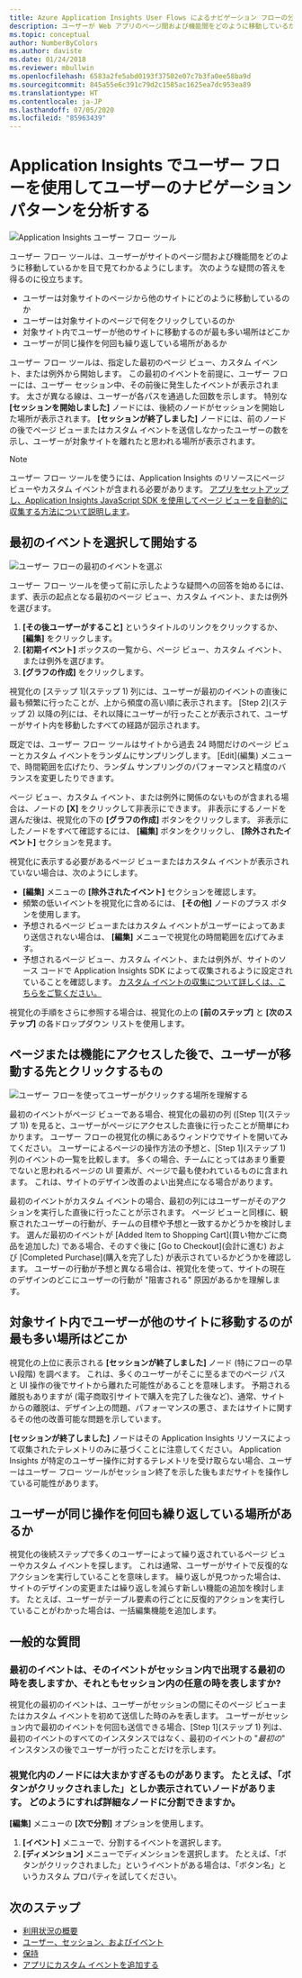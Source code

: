 ```yaml
---
title: Azure Application Insights User Flows によるナビゲーション フローの分析
description: ユーザーが Web アプリのページ間および機能間をどのように移動しているかを分析します。
ms.topic: conceptual
author: NumberByColors
ms.author: daviste
ms.date: 01/24/2018
ms.reviewer: mbullwin
ms.openlocfilehash: 6583a2fe5abd0193f37502e07c7b3fa0ee58ba9d
ms.sourcegitcommit: 845a55e6c391c79d2c1585ac1625ea7dc953ea89
ms.translationtype: HT
ms.contentlocale: ja-JP
ms.lasthandoff: 07/05/2020
ms.locfileid: "85963439"
---
```

# <a name="analyze-user-navigation-patterns-with-user-flows-in-application-insights"></a>Application Insights でユーザー フローを使用してユーザーのナビゲーション パターンを分析する

![Application Insights ユーザー フロー ツール](./media/usage-flows/flows.png)

ユーザー フロー ツールは、ユーザーがサイトのページ間および機能間をどのように移動しているかを目で見てわかるようにします。 次のような疑問の答えを得るのに役立ちます。

* ユーザーは対象サイトのページから他のサイトにどのように移動しているのか
* ユーザーは対象サイトのページで何をクリックしているのか
* 対象サイト内でユーザーが他のサイトに移動するのが最も多い場所はどこか
* ユーザーが同じ操作を何回も繰り返している場所があるか

ユーザー フロー ツールは、指定した最初のページ ビュー、カスタム イベント、または例外から開始します。 この最初のイベントを前提に、ユーザー フローには、ユーザー セッション中、その前後に発生したイベントが表示されます。 太さが異なる線は、ユーザーが各パスを通過した回数を示します。 特別な **[セッションを開始しました]** ノードには、後続のノードがセッションを開始した場所が表示されます。 **[セッションが終了しました]** ノードには、前のノードの後でページ ビューまたはカスタム イベントを送信しなかったユーザーの数を示し、ユーザーが対象サイトを離れたと思われる場所が表示されます。

> [!NOTE]
> ユーザー フロー ツールを使うには、Application Insights のリソースにページ ビューやカスタム イベントが含まれる必要があります。 [アプリをセットアップし、Application Insights JavaScript SDK を使用してページ ビューを自動的に収集する方法について説明します](../../azure-monitor/app/javascript.md)。
>
>

## <a name="start-by-choosing-an-initial-event"></a>最初のイベントを選択して開始する

![ユーザー フローの最初のイベントを選ぶ](./media/usage-flows/initial-event.png)

ユーザー フロー ツールを使って前に示したような疑問への回答を始めるには、まず、表示の起点となる最初のページ ビュー、カスタム イベント、または例外を選びます。

1. **[その後ユーザーがすること]** というタイトルのリンクをクリックするか、 **[編集]** をクリックします。
2. **[初期イベント]** ボックスの一覧から、ページ ビュー、カスタム イベント、または例外を選びます。
3. **[グラフの作成]** をクリックします。

視覚化の [ステップ 1]\(ステップ 1\) 列には、ユーザーが最初のイベントの直後に最も頻繁に行ったことが、上から頻度の高い順に表示されます。 [Step 2]\(ステップ 2\) 以降の列には、それ以降にユーザーが行ったことが表示されて、ユーザーがサイト内を移動したすべての経路が図示されます。

既定では、ユーザー フロー ツールはサイトから過去 24 時間だけのページ ビューとカスタム イベントをランダムにサンプリングします。 [Edit]\(編集\) メニューで、時間範囲を広げたり、ランダム サンプリングのパフォーマンスと精度のバランスを変更したりできます。

ページ ビュー、カスタム イベント、または例外に関係のないものが含まれる場合は、ノードの **[X]** をクリックして非表示にできます。 非表示にするノードを選んだ後は、視覚化の下の **[グラフの作成]** ボタンをクリックします。 非表示にしたノードをすべて確認するには、 **[編集]** ボタンをクリックし、 **[除外されたイベント]** セクションを見ます。

視覚化に表示する必要があるページ ビューまたはカスタム イベントが表示されていない場合は、次のようにします。

* **[編集]** メニューの **[除外されたイベント]** セクションを確認します。
* 頻繁の低いイベントを視覚化に含めるには、 **[その他]** ノードのプラス ボタンを使用します。
* 予想されるページ ビューまたはカスタム イベントがユーザーによってあまり送信されない場合は、 **[編集]** メニューで視覚化の時間範囲を広げてみます。
* 予想されるページ ビュー、カスタム イベント、または例外が、サイトのソース コードで Application Insights SDK によって収集されるように設定されていることを確認します。 [カスタム イベントの収集について詳しくは、こちらをご覧ください。](../../azure-monitor/app/api-custom-events-metrics.md)

視覚化の手順をさらに参照する場合は、視覚化の上の **[前のステップ]** と **[次のステップ]** の各ドロップダウン リストを使用します。

## <a name="after-visiting-a-page-or-feature-where-do-users-go-and-what-do-they-click"></a>ページまたは機能にアクセスした後で、ユーザーが移動する先とクリックするもの

![ユーザー フローを使ってユーザーがクリックする場所を理解する](./media/usage-flows/one-step.png)

最初のイベントがページ ビューである場合、視覚化の最初の列 ([Step 1]\(ステップ 1\)) を見ると、ユーザーがページにアクセスした直後に行ったことが簡単にわかります。 ユーザー フローの視覚化の横にあるウィンドウでサイトを開いてみてください。 ユーザーによるページの操作方法の予想と、[Step 1]\(ステップ 1\) 列のイベントの一覧を比較します。 多くの場合、チームにとってはあまり重要でないと思われるページの UI 要素が、ページで最も使われているものに含まれます。 これは、サイトのデザイン改善のよい出発点になる場合があります。

最初のイベントがカスタム イベントの場合、最初の列にはユーザーがそのアクションを実行した直後に行ったことが示されます。 ページ ビューと同様に、観察されたユーザーの行動が、チームの目標や予想と一致するかどうかを検討します。 選んだ最初のイベントが [Added Item to Shopping Cart]\(買い物かごに商品を追加した\) である場合、そのすぐ後に [Go to Checkout]\(会計に進む\) および [Completed Purchase]\(購入を完了した\) が表示されているかどうかを確認します。 ユーザーの行動が予想と異なる場合は、視覚化を使って、サイトの現在のデザインのどこにユーザーの行動が "阻害される" 原因があるかを理解します。

## <a name="where-are-the-places-that-users-churn-most-from-your-site"></a>対象サイト内でユーザーが他のサイトに移動するのが最も多い場所はどこか

視覚化の上位に表示される **[セッションが終了しました]** ノード (特にフローの早い段階) を調べます。 これは、多くのユーザーがそこに至るまでのページ パスと UI 操作の後でサイトから離れた可能性があることを意味します。 予期される離脱もありますが (電子商取引サイトで購入を完了した後など)、通常、サイトからの離脱は、デザイン上の問題、パフォーマンスの悪さ、またはサイトに関するその他の改善可能な問題を示しています。

**[セッションが終了しました]** ノードはその Application Insights リソースによって収集されたテレメトリのみに基づくことに注意してください。 Application Insights が特定のユーザー操作に対するテレメトリを受け取らない場合、ユーザーはユーザー フロー ツールがセッション終了を示した後もまだサイトを操作している可能性があります。

## <a name="are-there-places-where-users-repeat-the-same-action-over-and-over"></a>ユーザーが同じ操作を何回も繰り返している場所があるか

視覚化の後続ステップで多くのユーザーによって繰り返されているページ ビューやカスタム イベントを探します。 これは通常、ユーザーがサイトで反復的なアクションを実行していることを意味します。 繰り返しが見つかった場合は、サイトのデザインの変更または繰り返しを減らす新しい機能の追加を検討します。 たとえば、ユーザーがテーブル要素の行ごとに反復的アクションを実行していることがわかった場合は、一括編集機能を追加します。

## <a name="common-questions"></a>一般的な質問

### <a name="does-the-initial-event-represent-the-first-time-the-event-appears-in-a-session-or-any-time-it-appears-in-a-session"></a>最初のイベントは、そのイベントがセッション内で出現する最初の時を表しますか、それともセッション内の任意の時を表しますか?

視覚化の最初のイベントは、ユーザーがセッションの間にそのページ ビューまたはカスタム イベントを初めて送信した時のみを表します。 ユーザーがセッション内で最初のイベントを何回も送信できる場合、[Step 1]\(ステップ 1\) 列は、最初のイベントのすべてのインスタンスではなく、最初のイベントの "*最初の*" インスタンスの後でユーザーが行ったことだけを示します。

### <a name="some-of-the-nodes-in-my-visualization-are-too-high-level-for-example-a-node-that-just-says-button-clicked-how-can-i-break-it-down-into-more-detailed-nodes"></a>視覚化内のノードには大まかすぎるものがあります。 たとえば、「ボタンがクリックされました」としか表示されていノードがあります。 どのようにすれば詳細なノードに分割できますか。

**[編集]** メニューの **[次で分割]** オプションを使用します。

1. **[イベント]** メニューで、分割するイベントを選択します。
2. **[ディメンション]** メニューでディメンションを選択します。 たとえば、「ボタンがクリックされました」というイベントがある場合は、「ボタン名」というカスタム プロパティを試してください。

## <a name="next-steps"></a>次のステップ

* [利用状況の概要](usage-overview.md)
* [ユーザー、セッション、およびイベント](usage-segmentation.md)
* [保持](usage-retention.md)
* [アプリにカスタム イベントを追加する](../../azure-monitor/app/api-custom-events-metrics.md)
